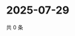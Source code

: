 # 2025-07-29

共 0 条

<!-- BEGIN ZHIHUVIDEO -->
<!-- 最后更新时间 Tue Jul 29 2025 05:11:53 GMT+0800 (China Standard Time) -->

<!-- END ZHIHUVIDEO -->
